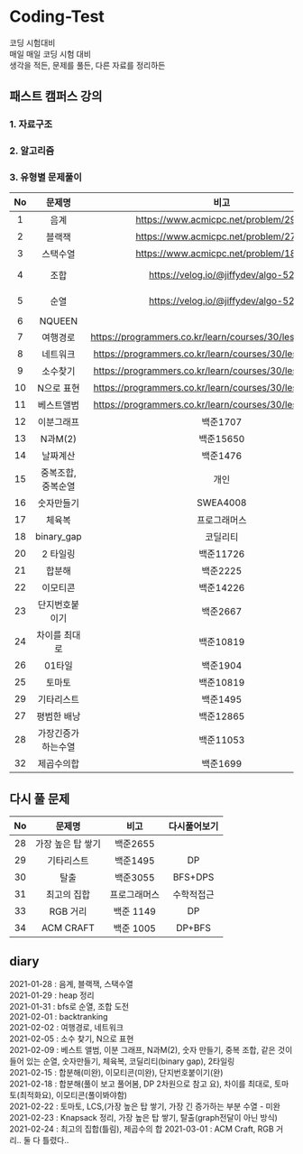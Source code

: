 # Coding-Test  
코딩 시험대비  
매일 매일 코딩 시험 대비  
생각을 적든, 문제를 풀든, 다른 자료를 정리하든  

## 패스트 캠퍼스 강의  
### 1. 자료구조  
### 2. 알고리즘  
### 3. 유형별 문제풀이  
|No|문제명|비고|다시풀어보기|
|:---:|:---:|:---:|:---:|
|1|음계|https://www.acmicpc.net/problem/2920||
|2|블랙잭|https://www.acmicpc.net/problem/2798||
|3|스택수열|https://www.acmicpc.net/problem/1874|다시|
|4|조합|https://velog.io/@jiffydev/algo-52|https://github.com/Chuck2Win/Coding-Test/blob/master/DFS%2CBFS.ipynb||
|5|순열|https://velog.io/@jiffydev/algo-52|https://github.com/Chuck2Win/Coding-Test/blob/master/DFS%2CBFS.ipynb||
|6|NQUEEN||BackTracking|
|7|여행경로|https://programmers.co.kr/learn/courses/30/lessons/43164#|DFS or Back Tracking-풀이봐야함..|
|8|네트워크|https://programmers.co.kr/learn/courses/30/lessons/43162||
|9|소수찾기|https://programmers.co.kr/learn/courses/30/lessons/42839||
|10|N으로 표현|https://programmers.co.kr/learn/courses/30/lessons/42895|X||
|11|베스트앨범|https://programmers.co.kr/learn/courses/30/lessons/42579||HASH|
|12|이분그래프|백준1707|시간초과...|graph, if|
|13|N과M(2)|백준15650||dfs_조합|
|14|날짜계산|백준1476|bruteforce||
|15|중복조합, 중복순열|개인|||
|16|숫자만들기|SWEA4008|같은 것이 들어있는 순열||
|17|체육복|프로그래머스|greedy||
|18|binary_gap|코딜리티|완전탐색||
|20|2 타일링|백준11726|DP|나는 수학적으로 접근했음, 다른 사람 풀이를 토대로 DP접근법을 배움|
|21|합분해|백준2225|DFS|✡|
|22|이모티콘|백준14226|DFS|미완|
|23|단지번호붙이기|백준2667|BFS|BFS 확장 버전 - 참조할 것|
|24|차이를 최대로|백준10819|BF||
|26|01타일|백준1904|DP||
|25|토마토|백준10819|BFS|copy의 시간복잡도 O(N), 이 문제를 통해 bfs 살짝 맛봄, 좌표 이동 행 열로 나는 한다|
|29|기타리스트|백준1495|DP|one hot coding 느낌|
|27|평범한 배낭|백준12865|DP|DP의 기본|
|28|가장긴증가하는수열|백준11053|DP+DPS||
|32|제곱수의합|백준1699|DP||



## 다시 풀 문제
|No|문제명|비고|다시풀어보기|
|:---:|:---:|:---:|:---:|
|28|가장 높은 탑 쌓기|백준2655|||
|29|기타리스트|백준1495|DP|one hot coding 느낌|
|30|탈출|백준3055|BFS+DPS||
|31|최고의 집합|프로그래머스|수학적접근||
|33|RGB 거리|백준 1149|DP||
|34|ACM CRAFT|백준 1005|DP+BFS||
## diary  

2021-01-28 : 음계, 블랙잭, 스택수열  
2021-01-29 : heap 정리  
2021-01-31 : bfs로 순열, 조합 도전  
2021-02-01 : backtranking  
2021-02-02 : 여행경로, 네트워크  
2021-02-05 : 소수 찾기, N으로 표현  
2021-02-09 : 베스트 앨범, 이분 그래프, N과M(2), 숫자 만들기, 중복 조합, 같은 것이 들어 있는 순열, 숫자만들기, 체육복, 코딜리티(binary gap), 2타일링  
2021-02-15 : 합분해(미완), 이모티콘(미완), 단지번호붙이기(완)  
2021-02-18 : 합분해(풀이 보고 풀어봄, DP 2차원으로 참고 요), 차이를 최대로, 토마토(최적화요), 이모티콘(풀이봐야함)  
2021-02-22 : 토마토, LCS,(가장 높은 탑 쌓기, 가장 긴 증가하는 부분 수열 - 미완  
2021-02-23 : Knapsack 정리, 가장 높은 탑 쌓기, 탈출(graph전달이 아닌 방식)
2021-02-24 : 최고의 집합(틀림), 제곱수의 합
2021-03-01 : ACM Craft, RGB 거리.. 둘 다 틀렸다..
